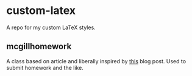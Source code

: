 # custom-latex

A repo for my custom LaTeX styles.

## mcgillhomework

A class based on article and liberally inspired by [this](http://joshldavis.com/2014/02/12/doing-your-homework-in-latex/) blog post. Used to submit homework and the like.